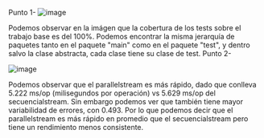 Punto 1-
![image](https://github.com/user-attachments/assets/00879ae2-6b08-4e0b-9885-158eebf71bdb)

Podemos observar en la imágen que la cobertura de los tests sobre el trabajo base es del 100%. Podemos encontrar la misma jerarquía de paquetes tanto en el paquete "main" como en el paquete "test", y dentro salvo la clase abstracta, cada clase tiene su clase de test.
Punto 2- 

![image](https://github.com/user-attachments/assets/22eb5b46-635c-4029-adc7-ced960b29078)

Podemos observar que el parallelstream es más rápido, dado que conlleva 5.222 ms/op (milisegundos por operación) vs 5.629 ms/op del secuencialstream. Sin embargo podemos ver que también tiene mayor variabilidad de errores, con 0.493. Por lo que podemos decir que el parallelstream es más rápido en promedio que el secuencialstream pero tiene un rendimiento menos consistente.



